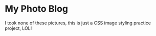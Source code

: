 # My Photo Blog
I took none of these pictures, this is just a CSS image styling practice project, LOL!
